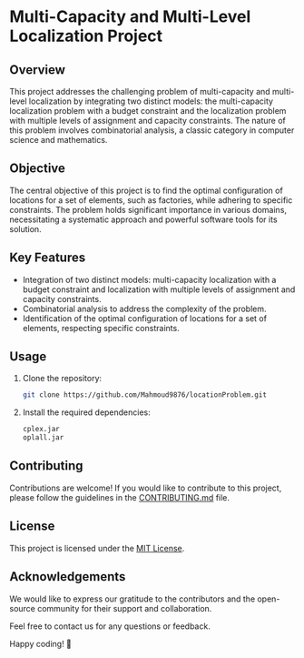# Multi-Capacity and Multi-Level Localization Project

## Overview

This project addresses the challenging problem of multi-capacity and multi-level localization by integrating two distinct models: the multi-capacity localization problem with a budget constraint and the localization problem with multiple levels of assignment and capacity constraints. The nature of this problem involves combinatorial analysis, a classic category in computer science and mathematics.

## Objective

The central objective of this project is to find the optimal configuration of locations for a set of elements, such as factories, while adhering to specific constraints. The problem holds significant importance in various domains, necessitating a systematic approach and powerful software tools for its solution.

## Key Features

- Integration of two distinct models: multi-capacity localization with a budget constraint and localization with multiple levels of assignment and capacity constraints.
- Combinatorial analysis to address the complexity of the problem.
- Identification of the optimal configuration of locations for a set of elements, respecting specific constraints.

## Usage

1. Clone the repository:

   ```bash
   git clone https://github.com/Mahmoud9876/locationProblem.git
   ```

2. Install the required dependencies:

   ```bash
   cplex.jar
   oplall.jar
   ```

## Contributing

Contributions are welcome! If you would like to contribute to this project, please follow the guidelines in the [CONTRIBUTING.md](CONTRIBUTING.md) file.

## License

This project is licensed under the [MIT License](LICENSE).

## Acknowledgements

We would like to express our gratitude to the contributors and the open-source community for their support and collaboration.

Feel free to contact us for any questions or feedback.

Happy coding! 🚀
